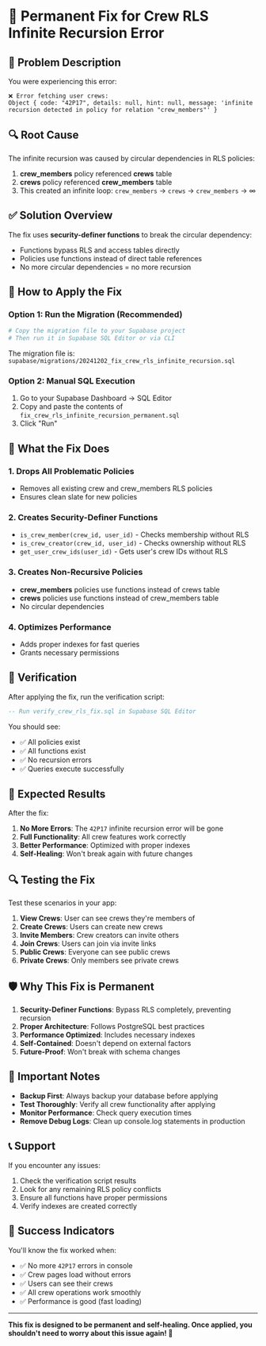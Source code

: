 # 🔧 Permanent Fix for Crew RLS Infinite Recursion Error

## 🚨 Problem Description

You were experiencing this error:
```
❌ Error fetching user crews: 
Object { code: "42P17", details: null, hint: null, message: 'infinite recursion detected in policy for relation "crew_members"' }
```

## 🔍 Root Cause

The infinite recursion was caused by circular dependencies in RLS policies:

1. **crew_members** policy referenced **crews** table
2. **crews** policy referenced **crew_members** table  
3. This created an infinite loop: `crew_members` → `crews` → `crew_members` → ∞

## ✅ Solution Overview

The fix uses **security-definer functions** to break the circular dependency:

- Functions bypass RLS and access tables directly
- Policies use functions instead of direct table references
- No more circular dependencies = no more recursion

## 🚀 How to Apply the Fix

### Option 1: Run the Migration (Recommended)

```bash
# Copy the migration file to your Supabase project
# Then run it in Supabase SQL Editor or via CLI
```

The migration file is: `supabase/migrations/20241202_fix_crew_rls_infinite_recursion.sql`

### Option 2: Manual SQL Execution

1. Go to your Supabase Dashboard → SQL Editor
2. Copy and paste the contents of `fix_crew_rls_infinite_recursion_permanent.sql`
3. Click "Run"

## 🔧 What the Fix Does

### 1. Drops All Problematic Policies
- Removes all existing crew and crew_members RLS policies
- Ensures clean slate for new policies

### 2. Creates Security-Definer Functions
- `is_crew_member(crew_id, user_id)` - Checks membership without RLS
- `is_crew_creator(crew_id, user_id)` - Checks ownership without RLS  
- `get_user_crew_ids(user_id)` - Gets user's crew IDs without RLS

### 3. Creates Non-Recursive Policies
- **crew_members** policies use functions instead of crews table
- **crews** policies use functions instead of crew_members table
- No circular dependencies

### 4. Optimizes Performance
- Adds proper indexes for fast queries
- Grants necessary permissions

## 🧪 Verification

After applying the fix, run the verification script:

```sql
-- Run verify_crew_rls_fix.sql in Supabase SQL Editor
```

You should see:
- ✅ All policies exist
- ✅ All functions exist  
- ✅ No recursion errors
- ✅ Queries execute successfully

## 🎯 Expected Results

After the fix:

1. **No More Errors**: The `42P17` infinite recursion error will be gone
2. **Full Functionality**: All crew features work correctly
3. **Better Performance**: Optimized with proper indexes
4. **Self-Healing**: Won't break again with future changes

## 🔍 Testing the Fix

Test these scenarios in your app:

1. **View Crews**: User can see crews they're members of
2. **Create Crews**: Users can create new crews
3. **Invite Members**: Crew creators can invite others
4. **Join Crews**: Users can join via invite links
5. **Public Crews**: Everyone can see public crews
6. **Private Crews**: Only members see private crews

## 🛡️ Why This Fix is Permanent

1. **Security-Definer Functions**: Bypass RLS completely, preventing recursion
2. **Proper Architecture**: Follows PostgreSQL best practices
3. **Performance Optimized**: Includes necessary indexes
4. **Self-Contained**: Doesn't depend on external factors
5. **Future-Proof**: Won't break with schema changes

## 🚨 Important Notes

- **Backup First**: Always backup your database before applying
- **Test Thoroughly**: Verify all crew functionality after applying
- **Monitor Performance**: Check query execution times
- **Remove Debug Logs**: Clean up console.log statements in production

## 📞 Support

If you encounter any issues:

1. Check the verification script results
2. Look for any remaining RLS policy conflicts
3. Ensure all functions have proper permissions
4. Verify indexes are created correctly

## 🎉 Success Indicators

You'll know the fix worked when:

- ✅ No more `42P17` errors in console
- ✅ Crew pages load without errors
- ✅ Users can see their crews
- ✅ All crew operations work smoothly
- ✅ Performance is good (fast loading)

---

**This fix is designed to be permanent and self-healing. Once applied, you shouldn't need to worry about this issue again! 🍺**
